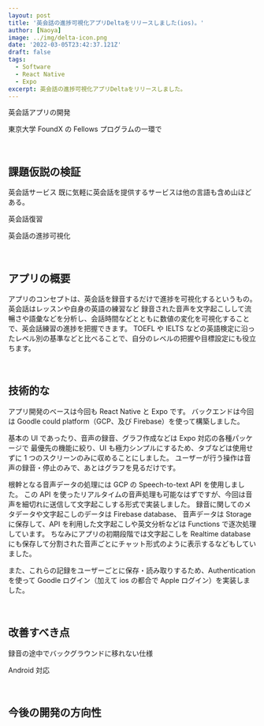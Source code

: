 ```yaml
---
layout: post
title: '英会話の進捗可視化アプリDeltaをリリースしました(ios)。'
author: [Naoya]
image: ../img/delta-icon.png
date: '2022-03-05T23:42:37.121Z'
draft: false
tags:
  - Software
  - React Native
  - Expo
excerpt: 英会話の進捗可視化アプリDeltaをリリースしました。
---
```


英会話アプリの開発

東京大学 FoundX の Fellows プログラムの一環で

<br>

## 課題仮説の検証

英会話サービス
既に気軽に英会話を提供するサービスは他の言語も含め山ほどある。

英会話復習

英会話の進捗可視化

<br>

## アプリの概要

アプリのコンセプトは、英会話を録音するだけで進捗を可視化するというもの。
英会話はレッスンや自身の英語の練習など
録音された音声を文字起こしして流暢さや語彙などを分析し、会話時間などとともに数値の変化を可視化することで、英会話練習の進捗を把握できます。
TOEFL や IELTS などの英語検定に沿ったレベル別の基準などと比べることで、自分のレベルの把握や目標設定にも役立ちます。

<br>

## 技術的な

アプリ開発のベースは今回も React Native と Expo です。
バックエンドは今回は Goodle could platform（GCP、及び Firebase）を使って構築しました。

基本の UI であったり、音声の録音、グラフ作成などは Expo 対応の各種パッケージで
最優先の機能に絞り、UI も極力シンプルにするため、タブなどは使用せずに 1 つのスクリーンのみに収めることにしました。
ユーザーが行う操作は音声の録音・停止のみで、あとはグラフを見るだけです。

根幹となる音声データの処理には GCP の Speech-to-text API を使用しました。
この API を使ったリアルタイムの音声処理も可能なはずですが、今回は音声を細切れに送信して文字起こしする形式で実装しました。
録音に関してのメタデータや文字起こしのデータは Firebase database、 音声データは Storage に保存して、API を利用した文字起こしや英文分析などは Functions で逐次処理しています。
ちなみにアプリの初期段階では文字起こしを Realtime database にも保存して分割された音声ごとにチャット形式のように表示するなどもしていました。

また、これらの記録をユーザーごとに保存・読み取りするため、Authentication を使って Goodle ログイン（加えて ios の都合で Apple ログイン）を実装しました。

<br>

## 改善すべき点

録音の途中でバックグラウンドに移れない仕様

Android 対応

<br>

## 今後の開発の方向性
